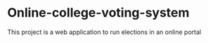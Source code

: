 # Online-college-voting-system
This project is a web application to run elections in an  online portal
